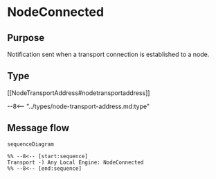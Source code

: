 <div class="message" markdown>

# NodeConnected

## Purpose

<!-- --8<-- [start:purpose] -->
Notification sent when a transport connection is established to a node.
<!-- --8<-- [end:purpose] -->

## Type

<!-- --8<-- [start:type] -->
[[NodeTransportAddress#nodetransportaddress]]

--8<-- "../types/node-transport-address.md:type"
<!-- --8<-- [end:type] -->

## Message flow

<!-- --8<-- [start:messages] -->
```mermaid
sequenceDiagram

%% --8<-- [start:sequence]
Transport -) Any Local Engine: NodeConnected
%% --8<-- [end:sequence]
```
<!-- --8<-- [end:messages] -->

</div>
